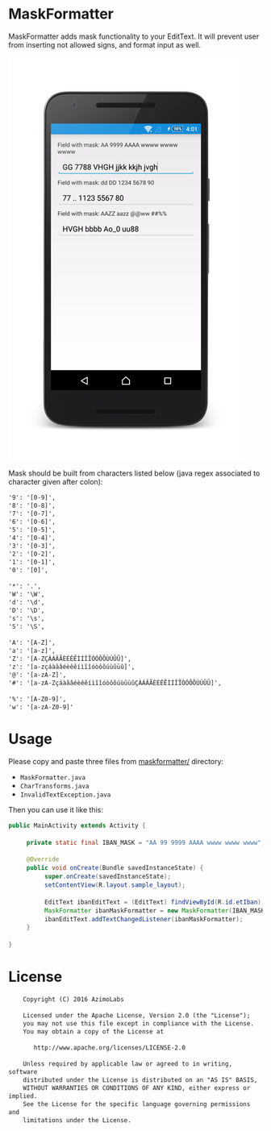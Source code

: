 # MaskFormatter
MaskFormatter adds mask functionality to your EditText. It will prevent user from inserting not allowed signs, and format input as well.

![MaskFormatter](https://raw.githubusercontent.com/AzimoLabs/MaskFormatter/master/art/screenshot.png)

Mask should be built from characters listed below (java regex associated to character given after colon):

```
'9': '[0-9]',
'8': '[0-8]',
'7': '[0-7]',
'6': '[0-6]',
'5': '[0-5]',
'4': '[0-4]',
'3': '[0-3]',
'2': '[0-2]',
'1': '[0-1]',
'0': '[0]',

'*': '.',
'W': '\W',
'd': '\d',
'D': '\D',
's': '\s',
'S': '\S',

'A': '[A-Z]',
'a': '[a-z]',
'Z': '[A-ZÇÀÁÂÃÈÉÊẼÌÍÎĨÒÓÔÕÙÚÛŨ]',
'z': '[a-zçáàãâéèêẽíìĩîóòôõúùũüû]',
'@': '[a-zA-Z]',
'#': '[a-zA-ZçáàãâéèêẽíìĩîóòôõúùũüûÇÀÁÂÃÈÉÊẼÌÍÎĨÒÓÔÕÙÚÛŨ]',

'%': '[A-Z0-9]',
'w': '[a-zA-Z0-9]'
```

# Usage

Please copy and paste three files from [maskformatter/](https://github.com/AzimoLabs/MaskFormatter/tree/master/maskformatter/src/main/java/com/azimolabs/maskformatter) directory:

- `MaskFormatter.java`
- `CharTransforms.java` 
- `InvalidTextException.java`


Then you can use it like this:

```java
public MainActivity extends Activity {

     private static final IBAN_MASK = "AA 99 9999 AAAA wwww wwww wwww";

     @Override
     public void onCreate(Bundle savedInstanceState) {
          super.onCreate(savedInstanceState);
          setContentView(R.layout.sample_layout);

          EditText ibanEditText = (EditText) findViewById(R.id.etIban);
          MaskFormatter ibanMaskFormatter = new MaskFormatter(IBAN_MASK, ibanEditText);
          ibanEditText.addTextChangedListener(ibanMaskFormatter);
     }

}
```

# License

```
	Copyright (C) 2016 AzimoLabs

    Licensed under the Apache License, Version 2.0 (the "License");
    you may not use this file except in compliance with the License.
    You may obtain a copy of the License at

       http://www.apache.org/licenses/LICENSE-2.0

    Unless required by applicable law or agreed to in writing, software
    distributed under the License is distributed on an "AS IS" BASIS,
    WITHOUT WARRANTIES OR CONDITIONS OF ANY KIND, either express or implied.
    See the License for the specific language governing permissions and
    limitations under the License.
```
